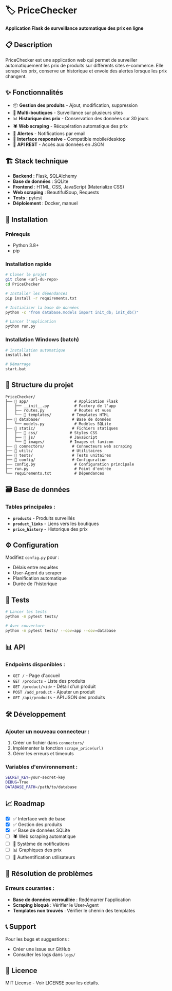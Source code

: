 ﻿# 🏷️ PriceChecker

**Application Flask de surveillance automatique des prix en ligne**

## 📋 Description

PriceChecker est une application web qui permet de surveiller automatiquement les prix de produits sur différents sites e-commerce. Elle scrape les prix, conserve un historique et envoie des alertes lorsque les prix changent.

## ✨ Fonctionnalités

- 📦 **Gestion des produits** - Ajout, modification, suppression
- 🔗 **Multi-boutiques** - Surveillance sur plusieurs sites
- 📊 **Historique des prix** - Conservation des données sur 30 jours
- 🕷️ **Web scraping** - Récupération automatique des prix
- 📧 **Alertes** - Notifications par email
- 📱 **Interface responsive** - Compatible mobile/desktop
- 🔄 **API REST** - Accès aux données en JSON

## 🏗️ Stack technique
- **Backend** : Flask, SQLAlchemy
- **Base de données** : SQLite
- **Frontend** : HTML, CSS, JavaScript (Materialize CSS)
- **Web scraping** : BeautifulSoup, Requests
- **Tests** : pytest
- **Déploiement** : Docker, manuel

## 🚀 Installation

### Prérequis
- Python 3.8+
- pip

### Installation rapide
```bash
# Cloner le projet
git clone <url-du-repo>
cd PriceChecker

# Installer les dépendances
pip install -r requirements.txt

# Initialiser la base de données
python -c "from database.models import init_db; init_db()"

# Lancer l'application
python run.py
```

### Installation Windows (batch)
```bash
# Installation automatique
install.bat

# Démarrage
start.bat
```

## 📁 Structure du projet

```
PriceChecker/
├── 📁 app/                    # Application Flask
│   ├── __init__.py           # Factory de l'app
│   ├── routes.py             # Routes et vues
│   └── 📁 templates/         # Templates HTML
├── 📁 database/              # Base de données
│   └── models.py             # Modèles SQLite
├── 📁 static/                # Fichiers statiques
│   ├── 📁 css/              # Styles CSS
│   ├── 📁 js/               # JavaScript
│   └── 📁 images/           # Images et favicon
├── 📁 connectors/            # Connecteurs web scraping
├── 📁 utils/                 # Utilitaires
├── 📁 tests/                 # Tests unitaires
├── 📁 config/                # Configuration
├── config.py                 # Configuration principale
├── run.py                    # Point d'entrée
└── requirements.txt          # Dépendances
```

## 🗃️ Base de données

### Tables principales :
- **`products`** - Produits surveillés
- **`product_links`** - Liens vers les boutiques
- **`price_history`** - Historique des prix

## ⚙️ Configuration

Modifiez `config.py` pour :
- Délais entre requêtes
- User-Agent du scraper
- Planification automatique
- Durée de l'historique

## 🧪 Tests

```bash
# Lancer les tests
python -m pytest tests/

# Avec couverture
python -m pytest tests/ --cov=app --cov=database
```

## 📊 API

### Endpoints disponibles :
- `GET /` - Page d'accueil
- `GET /products` - Liste des produits
- `GET /product/<id>` - Détail d'un produit
- `POST /add_product` - Ajouter un produit
- `GET /api/products` - API JSON des produits

## 🛠️ Développement

### Ajouter un nouveau connecteur :
1. Créer un fichier dans `connectors/`
2. Implémenter la fonction `scrape_price(url)`
3. Gérer les erreurs et timeouts

### Variables d'environnement :
```bash
SECRET_KEY=your-secret-key
DEBUG=True
DATABASE_PATH=/path/to/database
```

## 📈 Roadmap

- [x] ✅ Interface web de base
- [x] ✅ Gestion des produits
- [x] ✅ Base de données SQLite
- [ ] 🕷️ Web scraping automatique
- [ ] 📧 Système de notifications
- [ ] 📊 Graphiques des prix
- [ ] 🔐 Authentification utilisateurs

## 🐛 Résolution de problèmes

### Erreurs courantes :
- **Base de données verrouillée** : Redémarrer l'application
- **Scraping bloqué** : Vérifier le User-Agent
- **Templates non trouvés** : Vérifier le chemin des templates

## 📞 Support

Pour les bugs et suggestions :
- Créer une issue sur GitHub
- Consulter les logs dans `logs/`

## 📄 Licence

MIT License - Voir LICENSE pour les détails.
